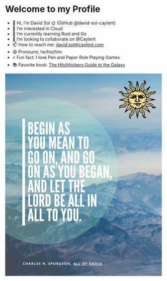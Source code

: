 # Welcome to my Profile

- 👋 Hi, I’m David Sol 🌞 (GitHub @david-sol-caylent)
- 👀 I’m interested in Cloud
- 🌱 I’m currently learning Rust and Go
- 💞️ I’m looking to collaborate on @Caylent
- 📫 How to reach me: <david.sol@caylent.com>
- 😄 Pronouns: he/his/him
- ⚡ Fun fact: I love Pen and Paper Role Playing Games
- 📚 Favorite book: [The Hitchhickers Guide to the Galaxy](https://en.wikipedia.org/wiki/The_Hitchhiker's_Guide_to_the_Galaxy)

![Begin as you mean to go on](images/begin.png)

